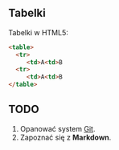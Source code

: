 ## Tabelki

Tabelki w HTML5:

```html
<table>
  <tr>
     <td>A<td>B
  <tr>
     <td>A<td>B
</table>
```

## TODO

1. Opanować system [Git][1].
1. Zapoznać się z **Markdown**.

[1]: http://git-scm.com/
